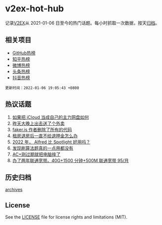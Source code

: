 # v2ex-hot-hub

 记录[V2EX](https://www.v2ex.com/)从 2021-01-06 日至今的热门话题。每小时抓取一次数据，按天[归档](archives)。
 
 ## 相关项目

- [GitHub热榜](https://github.com/lonnyzhang423/github-hot-hub)
- [知乎热榜](https://github.com/lonnyzhang423/zhihu-hot-hub)
- [微博热榜](https://github.com/lonnyzhang423/weibo-hot-hub)
- [头条热榜](https://github.com/lonnyzhang423/toutiao-hot-hub)
- [抖音热榜](https://github.com/lonnyzhang423/douyin-hot-hub)


 `更新时间：2022-01-06 19:05:43 +0800`

## 热议话题

1. [如果把 iCloud 当成自己的主力网盘如何](https://www.v2ex.com/t/826449)
1. [昨天大晚上出去送了个外卖](https://www.v2ex.com/t/826500)
1. [faker.js 作者删除了所有的代码](https://www.v2ex.com/t/826515)
1. [租房退房后一直不给退押金怎么办](https://www.v2ex.com/t/826511)
1. [2022 年， Alfred 比 Spotlight 好用吗？](https://www.v2ex.com/t/826521)
1. [发现刷算法题真的一点用都没有](https://www.v2ex.com/t/826453)
1. [AC+刚过期就把电脑摔了](https://www.v2ex.com/t/826543)
1. [办了两年联通宽带。40G+1500 分钟+500M 联通宽带 95/月](https://www.v2ex.com/t/826516)

## 历史归档

[archives](archives)

## License

See the [LICENSE](LICENSE) file for license rights and limitations (MIT).
